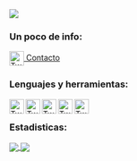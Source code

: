 
<img src="https://raw.githubusercontent.com/saadeghi/saadeghi/master/dino.gif">

### Un poco de info:
</a>
<a href="https://twitter.com/lokitosi10">
  <img align="center" alt="Twitter" width="26px" src="https://raw.githubusercontent.com/Lokitosi10/Lokitosi10/master/assets/twitter.svg" />
  Contacto
</a>
<br>

### Lenguajes y herramientas:
<div>
<img align="left" alt="Twitter" width="26px" src="https://raw.githubusercontent.com/Lokitosi10/Lokitosi10/master/assets/html.svg" />
<img align="left" alt="Twitter" width="26px" src="https://raw.githubusercontent.com/Lokitosi10/Lokitosi10/master/assets/Css.svg" />
<img align="left" alt="Twitter" width="26px" src="https://raw.githubusercontent.com/Lokitosi10/Lokitosi10/master/assets/python.svg" />
<img align="left" alt="Twitter" width="26px" src="https://raw.githubusercontent.com/Lokitosi10/Lokitosi10/master/assets/JS.svg" />
 <img align="left" alt="Twitter" width="26px" src="https://raw.githubusercontent.com/Lokitosi10/Lokitosi10/master/assets/Java.svg" />
<br>
</div>

### Estadisticas:
<a href="https://github-readme-stats.vercel.app/api?username=Lokitosi10&theme=vue-dark&show_icons=true">
  <img align="center" src="https://github-readme-stats.vercel.app/api?username=Lokitosi10&theme=vue-dark&show_icons=true" />
</a>
<a href="https://github-readme-stats.vercel.app/api/top-langs/?username=Lokitosi10&langs_count=8&card_width=400&layout=compact">
  <img align="center" src="https://github-readme-stats.vercel.app/api/top-langs/?username=Lokitosi10&langs_count=8&card_width=448&theme=vue-dark&layout=compact" />
</a>
